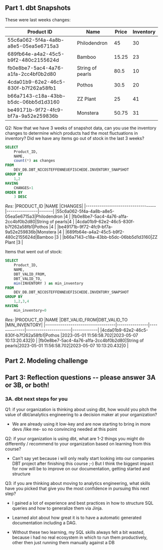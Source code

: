 ## Part 1. dbt Snapshots

These were last weeks changes:

|Product ID                          |Name            |Price|Inventory|
|------------------------------------|----------------|-----|---------|
|55c6a062-5f4a-4a8b-a8e5-05ea5e6715a3|Philodendron    |45   |30       |
|689fb64e-a4a2-45c5-b9f2-480c2155624d|Bamboo          |15.25|23       |
|fb0e8be7-5ac4-4a76-a1fa-2cc4bf0b2d80|String of pearls|80.5 |10       |
|4cda01b9-62e2-46c5-830f-b7f262a58fb1|Pothos          |30.5 |20       |
|b66a7143-c18a-43bb-b5dc-06bb5d1d3160|ZZ Plant        |25   |41       |
|be49171b-9f72-4fc9-bf7a-9a52e259836b|Monstera        |50.75|31       |

Q2:
Now that we have 3 weeks of snapshot data, can you use the inventory changes to determine which products had the most fluctuations in inventory? Did we have any items go out of stock in the last 3 weeks? 

```SQL
SELECT
    Product_ID,
    NAME,
    count(*) as changes
FROM
    DEV_DB.DBT_NICOSTEFFENNEUEFISCHEDE.INVENTORY_SNAPSHOT
GROUP BY
    1,2
HAVING 
    CHANGES>1
ORDER BY
    3 DESC

```
*Res:*
|PRODUCT_ID                          |NAME            |CHANGES|
|------------------------------------|----------------|-------|
|55c6a062-5f4a-4a8b-a8e5-05ea5e6715a3|Philodendron    |4      |
|fb0e8be7-5ac4-4a76-a1fa-2cc4bf0b2d80|String of pearls|4      |
|4cda01b9-62e2-46c5-830f-b7f262a58fb1|Pothos          |4      |
|be49171b-9f72-4fc9-bf7a-9a52e259836b|Monstera        |4      |
|689fb64e-a4a2-45c5-b9f2-480c2155624d|Bamboo          |3      |
|b66a7143-c18a-43bb-b5dc-06bb5d1d3160|ZZ Plant        |3      |

Items that went out of stock:
```SQL
SELECT
    Product_ID,
    NAME,
    DBT_VALID_FROM,
    DBT_VALID_TO,
    min(INVENTORY ) as min_inventory
FROM
    DEV_DB.DBT_NICOSTEFFENNEUEFISCHEDE.INVENTORY_SNAPSHOT
GROUP BY
    1,2,3,4
HAVING
    min_inventory=0
```
*Res:*
|PRODUCT_ID                          |NAME            |DBT_VALID_FROM|DBT_VALID_TO           |MIN_INVENTORY|
|------------------------------------|----------------|--------------|-----------------------|-------------|
|4cda01b9-62e2-46c5-830f-b7f262a58fb1|Pothos          |2023-05-01 11:56:58.702|2023-05-07 10:13:20.432|0            |
|fb0e8be7-5ac4-4a76-a1fa-2cc4bf0b2d80|String of pearls|2023-05-01 11:56:58.702|2023-05-07 10:13:20.432|0            |

## Part 2. Modeling challenge


## Part 3: Reflection questions -- please answer 3A or 3B, or both!

### 3A. dbt next steps for you 


Q1: if your organization is thinking about using dbt, how would you pitch the value of dbt/analytics engineering to a decision maker at your organization?
- We are already using it low-key and are now starting to bring in more devs /like me- so no convincing needed at this point

Q2: if your organization is using dbt, what are 1-2 things you might do differently / recommend to your organization based on learning from this course?
- Can't say yet because i will only really start looking into our companies DBT project after finishing this course ;-) But I think the biggest impact for now will be to improve on our documentation, getting started and structure 

Q3: if you are thinking about moving to analytics engineering, what skills have you picked that give you the most confidence in pursuing this next step?

- I gained a lot of experience and best practices in how to structure SQL queries and how to generalize them via Jinja.

- Learned alot about how great it is to have a automatic generated documentation including a DAG. 

- Without these two learning, my SQL skills always felt a bit wasted, because i had no real ecosystem in which to run them productively, other then just running them manually against a DB